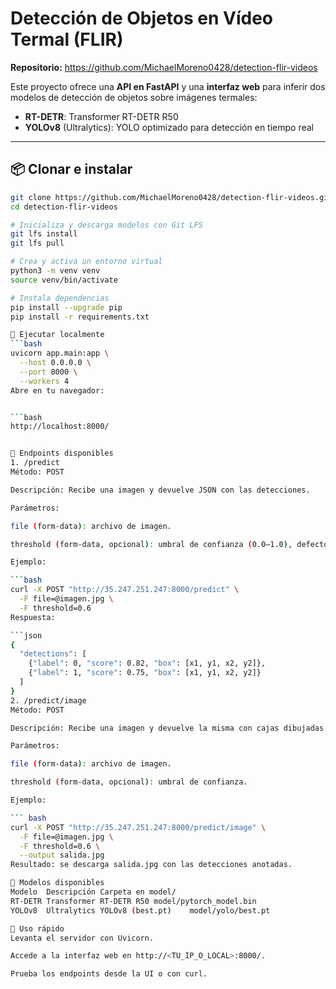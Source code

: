 # Detección de Objetos en Vídeo Termal (FLIR)

**Repositorio:** https://github.com/MichaelMoreno0428/detection-flir-videos

Este proyecto ofrece una **API en FastAPI** y una **interfaz web** para inferir dos modelos de detección de objetos sobre imágenes termales:

- **RT-DETR**: Transformer RT-DETR R50  
- **YOLOv8** (Ultralytics): YOLO optimizado para detección en tiempo real

---

## 📦 Clonar e instalar

```bash
git clone https://github.com/MichaelMoreno0428/detection-flir-videos.git
cd detection-flir-videos

# Inicializa y descarga modelos con Git LFS
git lfs install
git lfs pull

# Crea y activa un entorno virtual
python3 -m venv venv
source venv/bin/activate

# Instala dependencias
pip install --upgrade pip
pip install -r requirements.txt

🚀 Ejecutar localmente
```bash
uvicorn app.main:app \
  --host 0.0.0.0 \
  --port 8000 \
  --workers 4
Abre en tu navegador:


```bash
http://localhost:8000/


🔌 Endpoints disponibles
1. /predict
Método: POST

Descripción: Recibe una imagen y devuelve JSON con las detecciones.

Parámetros:

file (form-data): archivo de imagen.

threshold (form-data, opcional): umbral de confianza (0.0–1.0), defecto 0.5.

Ejemplo:

```bash
curl -X POST "http://35.247.251.247:8000/predict" \
  -F file=@imagen.jpg \
  -F threshold=0.6
Respuesta:

```json
{
  "detections": [
    {"label": 0, "score": 0.82, "box": [x1, y1, x2, y2]},
    {"label": 1, "score": 0.75, "box": [x1, y1, x2, y2]}
  ]
}
2. /predict/image
Método: POST

Descripción: Recibe una imagen y devuelve la misma con cajas dibujadas.

Parámetros:

file (form-data): archivo de imagen.

threshold (form-data, opcional): umbral de confianza.

Ejemplo:

``` bash
curl -X POST "http://35.247.251.247:8000/predict/image" \
  -F file=@imagen.jpg \
  -F threshold=0.6 \
  --output salida.jpg
Resultado: se descarga salida.jpg con las detecciones anotadas.

🎯 Modelos disponibles
Modelo	Descripción	Carpeta en model/
RT-DETR	Transformer RT-DETR R50	model/pytorch_model.bin
YOLOv8	Ultralytics YOLOv8 (best.pt)	model/yolo/best.pt

📝 Uso rápido
Levanta el servidor con Uvicorn.

Accede a la interfaz web en http://<TU_IP_O_LOCAL>:8000/.

Prueba los endpoints desde la UI o con curl.

